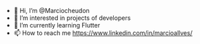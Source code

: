 - 👋 Hi, I’m @Marciocheudon
- 👀 I’m interested in projects of developers
- 🌱 I’m currently learning Flutter
- 📫 How to reach me https://www.linkedin.com/in/marcioallves/
